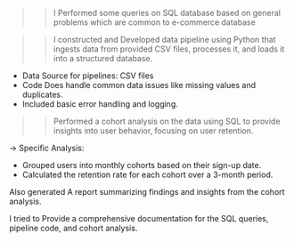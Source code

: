 >> I Performed some queries on SQL database based on general problems which are common to  e-commerce database

>> I constructed and Developed data pipeline using Python that ingests data from provided CSV files, processes it, and loads it into a structured database.
- Data Source for pipelines: CSV files 
- Code Does handle common data issues like missing values and duplicates.
- Included basic error handling and logging.


>> Performed a cohort analysis on the data using SQL to provide insights into user behavior, focusing on user retention.

-> Specific Analysis:
- Grouped users into monthly cohorts based on their sign-up date.
- Calculated the retention rate for each cohort over a 3-month period.

Also generated A report summarizing findings and insights from the cohort analysis.

I tried to Provide a comprehensive documentation for the SQL queries, pipeline code, and cohort analysis.
